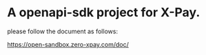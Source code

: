 # A openapi-sdk project for X-Pay.

please follow the document as follows:

https://open-sandbox.zero-xpay.com/doc/

